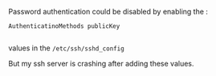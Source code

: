 Password authentication could be disabled by enabling the :

```
AuthenticatinoMethods publicKey
```
```PubkeyAuthentication yes
``` 
values in the ```/etc/ssh/sshd_config```

But my ssh server is crashing after adding these values. 